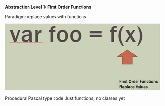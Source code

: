 
**Abstraction Level 1:  First Order Functions**

Paradigm:  replace values with functions

![level1](./Images/Level1.jpg)

Procedural Pascal type code
Just functions, no classes yet
